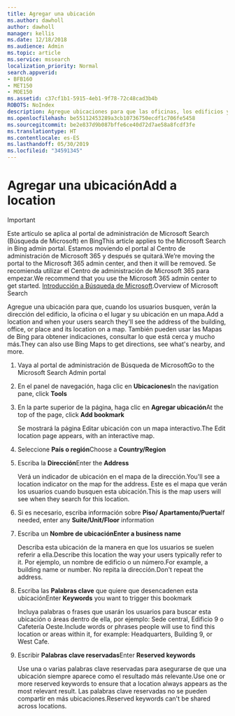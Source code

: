 ```yaml
---
title: Agregar una ubicación
ms.author: dawholl
author: dawholl
manager: kellis
ms.date: 12/18/2018
ms.audience: Admin
ms.topic: article
ms.service: mssearch
localization_priority: Normal
search.appverid:
- BFB160
- MET150
- MOE150
ms.assetid: c37cf1b1-5915-4eb1-9f78-72c48cad3b4b
ROBOTS: NoIndex
description: Agregue ubicaciones para que las oficinas, los edificios y otras áreas de trabajo de su organización aparezcan en los resultados de trabajo de Búsqueda de Microsoft
ms.openlocfilehash: be55112453289a3cb10736750ecdf1c706fe5458
ms.sourcegitcommit: be2e837d9b087bffe6ce40d72d7ae58a8fcdf3fe
ms.translationtype: HT
ms.contentlocale: es-ES
ms.lasthandoff: 05/30/2019
ms.locfileid: "34591345"
---
```

# <a name="add-a-location"></a><span data-ttu-id="280aa-103">Agregar una ubicación</span><span class="sxs-lookup"><span data-stu-id="280aa-103">Add a location</span></span>

> [!IMPORTANT]
> <span data-ttu-id="280aa-104">Este artículo se aplica al portal de administración de Microsoft Search (Búsqueda de Microsoft) en Bing</span><span class="sxs-lookup"><span data-stu-id="280aa-104">This article applies to the Microsoft Search in Bing admin portal.</span></span> <span data-ttu-id="280aa-105">Estamos moviendo el portal al Centro de administración de Microsoft 365 y después se quitará.</span><span class="sxs-lookup"><span data-stu-id="280aa-105">We’re moving the portal to the Microsoft 365 admin center, and then it will be removed.</span></span> <span data-ttu-id="280aa-106">Se recomienda utilizar el Centro de administración de Microsoft 365 para empezar.</span><span class="sxs-lookup"><span data-stu-id="280aa-106">We recommend that you use the Microsoft 365 admin center to get started.</span></span> <span data-ttu-id="280aa-107">[Introducción a Búsqueda de Microsoft](overview-microsoft-search.md).</span><span class="sxs-lookup"><span data-stu-id="280aa-107">Overview of Microsoft Search</span></span>
    
<span data-ttu-id="280aa-108">Agregue una ubicación para que, cuando los usuarios busquen, verán la dirección del edificio, la oficina o el lugar y su ubicación en un mapa.</span><span class="sxs-lookup"><span data-stu-id="280aa-108">Add a location and when your users search they'll see the address of the building, office, or place and its location on a map.</span></span> <span data-ttu-id="280aa-109">También pueden usar las Mapas de Bing para obtener indicaciones, consultar lo que está cerca y mucho más.</span><span class="sxs-lookup"><span data-stu-id="280aa-109">They can also use Bing Maps to get directions, see what's nearby, and more.</span></span>
  
1. <span data-ttu-id="280aa-110">Vaya al portal de administración de Búsqueda de Microsoft</span><span class="sxs-lookup"><span data-stu-id="280aa-110">Go to the Microsoft Search Admin portal</span></span>
    
2. <span data-ttu-id="280aa-111">En el panel de navegación, haga clic en **Ubicaciones**</span><span class="sxs-lookup"><span data-stu-id="280aa-111">In the navigation pane, click **Tools**</span></span>
    
3. <span data-ttu-id="280aa-112">En la parte superior de la página, haga clic en **Agregar ubicación**</span><span class="sxs-lookup"><span data-stu-id="280aa-112">At the top of the page, click **Add bookmark**</span></span>
    
    <span data-ttu-id="280aa-113">Se mostrará la página Editar ubicación con un mapa interactivo.</span><span class="sxs-lookup"><span data-stu-id="280aa-113">The Edit location page appears, with an interactive map.</span></span>
    
4. <span data-ttu-id="280aa-114">Seleccione **País o región**</span><span class="sxs-lookup"><span data-stu-id="280aa-114">Choose a **Country/Region**</span></span>
    
5. <span data-ttu-id="280aa-115">Escriba la **Dirección**</span><span class="sxs-lookup"><span data-stu-id="280aa-115">Enter the **Address**</span></span>
    
    <span data-ttu-id="280aa-116">Verá un indicador de ubicación en el mapa de la dirección.</span><span class="sxs-lookup"><span data-stu-id="280aa-116">You'll see a location indicator on the map for the address.</span></span> <span data-ttu-id="280aa-117">Este es el mapa que verán los usuarios cuando busquen esta ubicación.</span><span class="sxs-lookup"><span data-stu-id="280aa-117">This is the map users will see when they search for this location.</span></span>
    
6. <span data-ttu-id="280aa-118">Si es necesario, escriba información sobre **Piso/ Apartamento/Puerta**</span><span class="sxs-lookup"><span data-stu-id="280aa-118">If needed, enter any **Suite/Unit/Floor** information</span></span> 
    
7. <span data-ttu-id="280aa-119">Escriba un **Nombre de ubicación**</span><span class="sxs-lookup"><span data-stu-id="280aa-119">**Enter a business name**</span></span>
    
    <span data-ttu-id="280aa-120">Describa esta ubicación de la manera en que los usuarios se suelen referir a ella.</span><span class="sxs-lookup"><span data-stu-id="280aa-120">Describe this location the way your users typically refer to it.</span></span> <span data-ttu-id="280aa-121">Por ejemplo, un nombre de edificio o un número.</span><span class="sxs-lookup"><span data-stu-id="280aa-121">For example, a building name or number.</span></span> <span data-ttu-id="280aa-122">No repita la dirección.</span><span class="sxs-lookup"><span data-stu-id="280aa-122">Don't repeat the address.</span></span>
    
8. <span data-ttu-id="280aa-123">Escriba las **Palabras clave** que quiere que desencadenen esta ubicación</span><span class="sxs-lookup"><span data-stu-id="280aa-123">Enter **Keywords** you want to trigger this bookmark</span></span> 
    
    <span data-ttu-id="280aa-124">Incluya palabras o frases que usarán los usuarios para buscar esta ubicación o áreas dentro de ella, por ejemplo: Sede central, Edificio 9 o Cafetería Oeste.</span><span class="sxs-lookup"><span data-stu-id="280aa-124">Include words or phrases people will use to find this location or areas within it, for example: Headquarters, Building 9, or West Cafe.</span></span>
    
9. <span data-ttu-id="280aa-125">Escribir **Palabras clave reservadas**</span><span class="sxs-lookup"><span data-stu-id="280aa-125">Enter **Reserved keywords**</span></span>
    
    <span data-ttu-id="280aa-126">Use una o varias palabras clave reservadas para asegurarse de que una ubicación siempre aparece como el resultado más relevante.</span><span class="sxs-lookup"><span data-stu-id="280aa-126">Use one or more reserved keywords to ensure that a location always appears as the most relevant result.</span></span> <span data-ttu-id="280aa-127">Las palabras clave reservadas no se pueden compartir en más ubicaciones.</span><span class="sxs-lookup"><span data-stu-id="280aa-127">Reserved keywords can't be shared across locations.</span></span>

  

